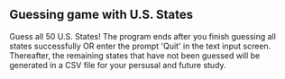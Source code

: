 ## Guessing game with U.S. States

Guess all 50 U.S. States! The program ends after you finish guessing all states successfully OR enter the prompt 'Quit' in the text input screen. Thereafter, the remaining states that have not been guessed will be generated in a CSV file for your persusal and future study.
